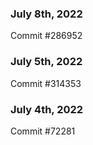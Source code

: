 ### July 8th, 2022

Commit #286952

### July 5th, 2022

Commit #314353


### July 4th, 2022

Commit #72281

